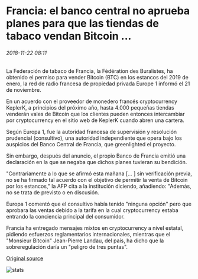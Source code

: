 # Francia: el banco central no aprueba planes para que las tiendas de tabaco vendan Bitcoin ...

###### 2018-11-22 08:11

La Federación de tabaco de Francia, la Fédération des Buralistes, ha obtenido el permiso para vender Bitcoin (BTC) en los estancos del 2019 de enero, la red de radio francesa de propiedad privada Europe 1 informó el 21 de noviembre.

En un acuerdo con el proveedor de monedero francés cryptocurrency KeplerK, a principios del próximo año, hasta 4.000 pequeñas tiendas venderán vales de Bitcoin que los clientes pueden entonces intercambiar por cryptocurrency en el sitio web de KeplerK cuando abren una cartera.

Según Europa 1, fue la autoridad francesa de supervisión y resolución prudencial (consultivo), una autoridad independiente que opera bajo los auspicios del Banco Central de Francia, que greenlighted el proyecto.

Sin embargo, después del anuncio, el propio Banco de Francia emitió una declaración en la que se negaba que dichos planes tuvieran su bendición.

"Contrariamente a lo que se afirmó esta mañana [... \] sin verificación previa, no se ha firmado tal acuerdo con el objetivo de permitir la venta de Bitcoin por los estancos," la AFP cita a la institución diciendo, añadiendo: "Además, no se trata de previsto o en discusión.

Europa 1 comentó que el consultivo había tenido "ninguna opción" pero que aprobara las ventas debido a la tarifa en la cual cryptocurrency estaba entrando la conciencia principal del consumidor.

Francia ha entregado mensajes mixtos en cryptocurrency a nivel estatal, pidiendo esfuerzos reglamentarios internacionales, mientras que el "Monsieur Bitcoin" Jean-Pierre Landau, del país, ha dicho que la sobreregulación daría un "peligro de tres puntas".

[Original source](https://cointelegraph.com/news/france-central-bank-does-not-endorse-plans-for-tobacco-shops-to-sell-bitcoin)

![stats](https://c.statcounter.com/11760860/0/a89fa40b/1/ "stats")